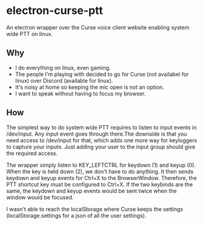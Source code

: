 # electron-curse-ptt
An electron wrapper over the Curse voice client website enabling system wide PTT on linux.

## Why

- I do everything on linux, even gaming.
- The people I'm playing with decided to go for Curse (not availabel for linux) over Discord (available for linux).
- It's noisy at home so keeping the mic open is not an option.
- I want to speak without having to focus my browser.

## How
The simplest way to do system wide PTT requires to listen to input events in /dev/input.
Any input event goes through there.The downside is that you need access to /dev/input 
for that, which adds one more way for keyloggers to capture your inputs. Just adding
your user to the input group should give the required access.

The wrapper simply listen to KEY_LEFTCTRL for keydown (1) and keyup (0). When the key is
held down (2), we don't have to do anything. It then sends keydown and keyup events for
Ctrl+X to the BrowserWindow. Therefore, the PTT shortcut key must be configured to Ctrl+X.
If the two keybinds are the same, the keydown and keyup events would be sent twice when
the window would be focused.

I wasn't able to reach the localStorage where Curse keeps the settings (localStorage.settings
for a json of all the user settings).
